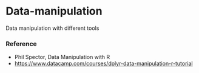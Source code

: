 # Data-manipulation
Data manipulation with different tools

### Reference

* Phil Spector, Data Manipulation with R
* https://www.datacamp.com/courses/dplyr-data-manipulation-r-tutorial
